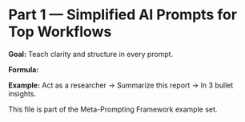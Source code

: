 # Part 1 — Simplified AI Prompts for Top Workflows

**Goal:** Teach clarity and structure in every prompt.

**Formula:**

**Example:**
Act as a researcher → Summarize this report → In 3 bullet insights.

This file is part of the Meta-Prompting Framework example set.
